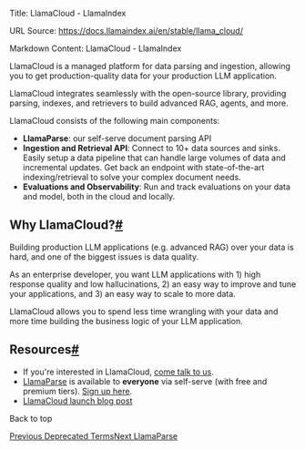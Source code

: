 Title: LlamaCloud - LlamaIndex

URL Source: https://docs.llamaindex.ai/en/stable/llama_cloud/

Markdown Content:
LlamaCloud - LlamaIndex


LlamaCloud is a managed platform for data parsing and ingestion, allowing you to get production-quality data for your production LLM application.

LlamaCloud integrates seamlessly with the open-source library, providing parsing, indexes, and retrievers to build advanced RAG, agents, and more.

LlamaCloud consists of the following main components:

*   **LlamaParse**: our self-serve document parsing API
*   **Ingestion and Retrieval API**: Connect to 10+ data sources and sinks. Easily setup a data pipeline that can handle large volumes of data and incremental updates. Get back an endpoint with state-of-the-art indexing/retrieval to solve your complex document needs.
*   **Evaluations and Observability**: Run and track evaluations on your data and model, both in the cloud and locally.

Why LlamaCloud?[#](https://docs.llamaindex.ai/en/stable/llama_cloud/#why-llamacloud "Permanent link")
-----------------------------------------------------------------------------------------------------

Building production LLM applications (e.g. advanced RAG) over your data is hard, and one of the biggest issues is data quality.

As an enterprise developer, you want LLM applications with 1) high response quality and low hallucinations, 2) an easy way to improve and tune your applications, and 3) an easy way to scale to more data.

LlamaCloud allows you to spend less time wrangling with your data and more time building the business logic of your LLM application.

Resources[#](https://docs.llamaindex.ai/en/stable/llama_cloud/#resources "Permanent link")
------------------------------------------------------------------------------------------

*   If you're interested in LlamaCloud, [come talk to us](https://www.llamaindex.ai/contact).
*   [LlamaParse](https://docs.llamaindex.ai/en/stable/llama_cloud/llama_parse/) is available to **everyone** via self-serve (with free and premium tiers). [Sign up here](https://docs.llamaindex.ai/en/stable/llama_cloud/cloud.llamaindex.ai).
*   [LlamaCloud launch blog post](https://www.llamaindex.ai/blog/introducing-llamacloud-and-llamaparse-af8cedf9006b)

Back to top

[Previous Deprecated Terms](https://docs.llamaindex.ai/en/stable/changes/deprecated_terms/)[Next LlamaParse](https://docs.llamaindex.ai/en/stable/llama_cloud/llama_parse/)
